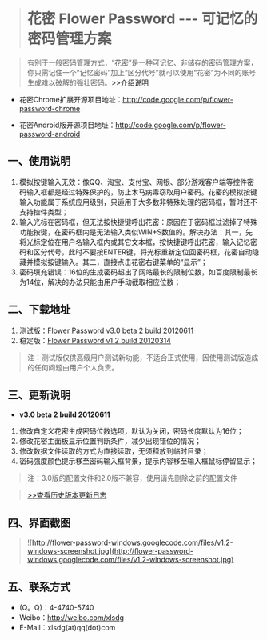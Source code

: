 > # 花密 Flower Password --- 可记忆的密码管理方案 #

> 有别于一般密码管理方式，“花密”是一种可记忆、非储存的密码管理方案，你只需记住一个“记忆密码”加上“区分代号”就可以使用“花密”为不同的账号生成难以破解的强壮密码。[>>介绍说明](http://flowerpassword.com/guide)

  * 花密Chrome扩展开源项目地址：http://code.google.com/p/flower-password-chrome

  * 花密Android版开源项目地址：http://code.google.com/p/flower-password-android

## 一、使用说明 ##

  1. 模拟按键输入无效：像QQ、淘宝、支付宝、网银、部分游戏客户端等控件密码输入框都是经过特殊保护的，防止木马病毒窃取用户密码。花密的模拟按键输入功能属于系统应用级别，只适用于大多数非特殊处理的密码框，暂时还不支持控件类型；
  1. 输入光标在密码框，但无法按快捷键呼出花密：原因在于密码框过滤掉了特殊功能按键，在密码框内是无法输入类似WIN+S数值的。解决办法：其一，先将光标定位在用户名输入框内或其它文本框，按快捷键呼出花密，输入记忆密码和区分代号，此时不要按ENTER键，将光标重新定位回密码框，花密自动隐藏并模拟按键输入。其二，直接点击花密右键菜单的“显示”；
  1. 密码填充错误：16位的生成密码超出了网站最长的限制位数，如百度限制最长为14位，解决的办法只能由用户手动截取相应位数；

## 二、下载地址 ##

  1. 测试版：[Flower Password v3.0 beta 2 build 20120611](http://flower-password-windows.googlecode.com/files/FlowerPassword_v3.0_beta2.zip)
  1. 稳定版：[Flower Password v1.2 build 20120314](http://flower-password-windows.googlecode.com/files/FlowerPassword%20v1.2.zip)

> 注：测试版仅供高级用户测试新功能，不适合正式使用，因使用测试版造成的任何问题由用户个人负责。

## 三、更新说明 ##

  * **v3.0 beta 2 build 20120611**

  1. 修改自定义花密生成密码位数选项，默认为关闭，密码长度默认为16位；
  1. 修改花密主面板显示位置判断条件，减少出现错位的情况；
  1. 修改数据文件读取的方式为直接读取，无须释放到临时目录；
  1. 密码强度颜色提示移至密码输入框背景，提示内容移至输入框鼠标停留显示；

> 注：3.0版的配置文件和2.0版不兼容，使用请先删除之前的配置文件

> [>>查看历史版本更新日志](http://code.google.com/p/flower-password-windows/wiki/ChangeLog)

## 四、界面截图 ##

> ![http://flower-password-windows.googlecode.com/files/v1.2-windows-screenshot.jpg](http://flower-password-windows.googlecode.com/files/v1.2-windows-screenshot.jpg)

## 五、联系方式 ##

  * (Q。Q)：4-4740-5740
  * Weibo：http://weibo.com/xlsdg
  * E-Mail：xlsdg(at)qq(dot)com